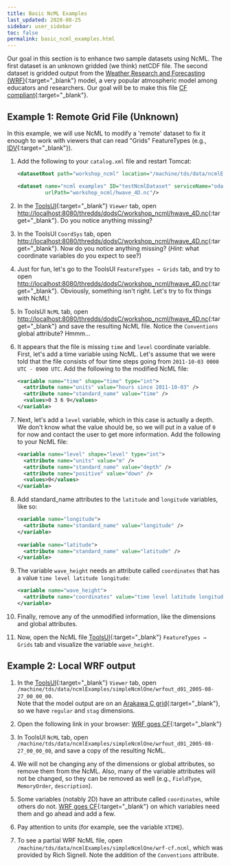 ```yaml
---
title: Basic NcML Examples
last_updated: 2020-08-25
sidebar: user_sidebar
toc: false
permalink: basic_ncml_examples.html
---
```

Our goal in this section is to enhance two sample datasets using NcML. 
The first dataset is an unknown gridded (we think) netCDF file. 
The second dataset is gridded output from the [Weather Research and Forecasting (WRF)](https://www.mmm.ucar.edu/weather-research-and-forecasting-model){:target="_blank"} model, a very popular atmospheric model among educators and researchers. 
Our goal will be to make this file [CF compliant](https://cfconventions.org/){:target="_blank"}.

## Example 1: Remote Grid File (Unknown)

In this example, we will use NcML to modify a 'remote' dataset to fix it enough to work with viewers that can read "Grids" FeatureTypes (e.g., [IDV](https://www.unidata.ucar.edu/software/idv/){:target="_blank"}).

1. Add the following to your `catalog.xml` file and restart Tomcat:

    ~~~xml
    <datasetRoot path="workshop_ncml" location="/machine/tds/data/ncmlExamples/simpleNcmlTwo/" />

    <dataset name="ncml examples" ID="testNcmlDataset" serviceName="odap"
             urlPath="workshop_ncml/hwave_4D.nc"/>
    ~~~

2.  In the [ToolsUI](https://docs.unidata.ucar.edu/netcdf-java/{{site.netcdf-java_docset_version}}/userguide/toolsui_ref.html){:target="_blank"} `Viewer` tab, open [http://localhost:8080/thredds/dodsC/workshop_ncml/hwave_4D.nc](http://localhost:8080/thredds/dodsC/workshop_ncml/hwave_4D.nc]){:target="_blank"}. 
 Do you notice anything missing?
    
3.  In the ToolsUI `CoordSys` tab, open [http://localhost:8080/thredds/dodsC/workshop_ncml/hwave_4D.nc](http://localhost:8080/thredds/dodsC/workshop_ncml/hwave_4D.nc]){:target="_blank"}. 
  Now do you notice anything missing? 
  (*Hint*: what coordinate variables do you expect to see?) 
    
4. Just for fun, let's go to the ToolsUI `FeatureTypes → Grids` tab, and try to open [http://localhost:8080/thredds/dodsC/workshop_ncml/hwave_4D.nc](http://localhost:8080/thredds/dodsC/workshop_ncml/hwave_4D.nc]){:target="_blank"}. 
   Obviously, something isn't right. 
   Let's try to fix things with NcML!  
    
5. In ToolsUI `NcML` tab, open [http://localhost:8080/thredds/dodsC/workshop_ncml/hwave_4D.nc](http://localhost:8080/thredds/dodsC/workshop_ncml/hwave_4D.nc){:target="_blank"} and save the resulting NcML file.
Notice the `Conventions` global attribute? 
Hmmm...
    
6.  It appears that the file is missing `time` and `level` coordinate variable. 
  First, let's add a time variable using NcML. 
  Let's assume that we were told that the file consists of four time steps going from `2011-10-03 0000 UTC - 0900 UTC`. 
  Add the following to the modified NcML file:   

    ~~~xml
    <variable name="time" shape="time" type="int">
      <attribute name="units" value="hours since 2011-10-03" />
      <attribute name="standard_name" value="time" />
      <values>0 3 6 9</values>
    </variable>
    ~~~
7. Next, let's add a `level` variable, which in this case is actually a depth. 
We don't know what the value should be, so we will put in a value of `0` for now and contact the user to get more information. 
Add the following to your NcML file:
    
    ~~~xml
    <variable name="level" shape="level" type="int">
      <attribute name="units" value="m" />
      <attribute name="standard_name" value="depth" />
      <attribute name="positive" value="down" />
      <values>0</values>
    </variable>
   ~~~

8.  Add standard_name attributes to the `latitude` and `longitude` variables, like so:

    ~~~xml
    <variable name="longitude">
      <attribute name="standard_name" value="longitude" />
    </variable>
  
    <variable name="latitude">
      <attribute name="standard_name" value="latitude" />
    </variable>
    ~~~
    
9.  The variable `wave_height` needs an attribute called `coordinates` that has a value `time level latitude longitude`:
    
    ~~~xml
    <variable name="wave_height">
      <attribute name="coordinates" value="time level latitude longitude"/>
    </variable>
    ~~~
    
10. Finally, remove any of the unmodified information, like the dimensions and global attributes.
    
11.  Now, open the NcML file [ToolsUI](https://docs.unidata.ucar.edu/netcdf-java/{{site.netcdf-java_docset_version}}/userguide/toolsui_ref.html){:target="_blank"} `FeatureTypes → Grids` tab and visualize the variable `wave_height`.    

## Example 2: Local WRF output

1.  In the [ToolsUI](https://docs.unidata.ucar.edu/netcdf-java/{{site.netcdf-java_docset_version}}/userguide/toolsui_ref.html){:target="_blank"}  `Viewer` tab, open `/machine/tds/data/ncmlExamples/simpleNcmlOne/wrfout_d01_2005-08-27_00_00_00`.  
Note that the model output are on an [Arakawa C grid](http://mitgcm.org/sealion/online_documents/node45.html){:target="_blank"}, so we have `regular` and `stag` dimensions.

2.  Open the following link in your browser: [WRF goes CF](https://www.unidata.ucar.edu/blogs/developer/en/entry/wrf_goes_cf){:target="_blank"}

3. In ToolsUI `NcML` tab, open `/machine/tds/data/ncmlExamples/simpleNcmlOne/wrfout_d01_2005-08-27_00_00_00`, and save a copy of the resulting NcML.

4. We will not be changing any of the dimensions or global attributes, so remove them from the NcML. 
Also, many of the variable attributes will not be changed, so they can be removed as well (e.g., `FieldType`, `MemoryOrder`,  `description`).

5. Some variables (notably 2D) have an attribute called `coordinates`, while others do not. [WRF goes CF](https://www.unidata.ucar.edu/blogs/developer/en/entry/wrf_goes_cf_two){:target="_blank"} on which variables need them and go ahead and add a few.

6.  Pay attention to units (for example, see the variable `XTIME`).

7.  To see a partial WRF NcML file, open `/machine/tds/data/ncmlExamples/simpleNcmlOne/wrf-cf.ncml`, which was provided by Rich Signell. Note the addition of the `Conventions` attribute.
